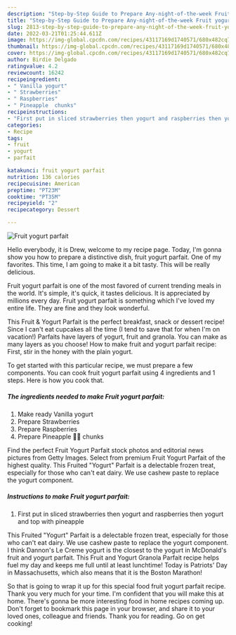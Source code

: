 ```yaml
---
description: "Step-by-Step Guide to Prepare Any-night-of-the-week Fruit yogurt parfait"
title: "Step-by-Step Guide to Prepare Any-night-of-the-week Fruit yogurt parfait"
slug: 2813-step-by-step-guide-to-prepare-any-night-of-the-week-fruit-yogurt-parfait
date: 2022-03-21T01:25:44.611Z
image: https://img-global.cpcdn.com/recipes/43117169d1740571/680x482cq70/fruit-yogurt-parfait-recipe-main-photo.jpg
thumbnail: https://img-global.cpcdn.com/recipes/43117169d1740571/680x482cq70/fruit-yogurt-parfait-recipe-main-photo.jpg
cover: https://img-global.cpcdn.com/recipes/43117169d1740571/680x482cq70/fruit-yogurt-parfait-recipe-main-photo.jpg
author: Birdie Delgado
ratingvalue: 4.2
reviewcount: 16242
recipeingredient:
- " Vanilla yogurt"
- " Strawberries"
- " Raspberries"
- " Pineapple  chunks"
recipeinstructions:
- "First put in sliced strawberries then yogurt and raspberries then yogurt and top with pineapple"
categories:
- Recipe
tags:
- fruit
- yogurt
- parfait

katakunci: fruit yogurt parfait 
nutrition: 136 calories
recipecuisine: American
preptime: "PT23M"
cooktime: "PT35M"
recipeyield: "2"
recipecategory: Dessert

---
```



![Fruit yogurt parfait](https://img-global.cpcdn.com/recipes/43117169d1740571/680x482cq70/fruit-yogurt-parfait-recipe-main-photo.jpg)

Hello everybody, it is Drew, welcome to my recipe page. Today, I'm gonna show you how to prepare a distinctive dish, fruit yogurt parfait. One of my favorites. This time, I am going to make it a bit tasty. This will be really delicious.

Fruit yogurt parfait is one of the most favored of current trending meals in the world. It's simple, it's quick, it tastes delicious. It is appreciated by millions every day. Fruit yogurt parfait is something which I've loved my entire life. They are fine and they look wonderful.

This Fruit &amp; Yogurt Parfait is the perfect breakfast, snack or dessert recipe! Since I can&#39;t eat cupcakes all the time (I tend to save that for when I&#39;m on vacation!) Parfaits have layers of yogurt, fruit and granola. You can make as many layers as you choose! How to make fruit and yogurt parfait recipe: First, stir in the honey with the plain yogurt.


To get started with this particular recipe, we must prepare a few components. You can cook fruit yogurt parfait using 4 ingredients and 1 steps. Here is how you cook that.

<!--inarticleads1-->

##### The ingredients needed to make Fruit yogurt parfait:

1. Make ready  Vanilla yogurt
1. Prepare  Strawberries
1. Prepare  Raspberries
1. Prepare  Pineapple 🍍🍍 chunks


Find the perfect Fruit Yogurt Parfait stock photos and editorial news pictures from Getty Images. Select from premium Fruit Yogurt Parfait of the highest quality. This Fruited &#34;Yogurt&#34; Parfait is a delectable frozen treat, especially for those who can&#39;t eat dairy. We use cashew paste to replace the yogurt component. 

<!--inarticleads2-->

##### Instructions to make Fruit yogurt parfait:

1. First put in sliced strawberries then yogurt and raspberries then yogurt and top with pineapple


This Fruited &#34;Yogurt&#34; Parfait is a delectable frozen treat, especially for those who can&#39;t eat dairy. We use cashew paste to replace the yogurt component. I think Dannon&#39;s Le Creme yogurt is the closest to the yogurt in McDonald&#39;s fruit and yogurt parfait. This Fruit and Yogurt Granola Parfait recipe helps fuel my day and keeps me full until at least lunchtime! Today is Patriots&#39; Day in Massachusetts, which also means that it is the Boston Marathon! 

So that is going to wrap it up for this special food fruit yogurt parfait recipe. Thank you very much for your time. I'm confident that you will make this at home. There's gonna be more interesting food in home recipes coming up. Don't forget to bookmark this page in your browser, and share it to your loved ones, colleague and friends. Thank you for reading. Go on get cooking!
